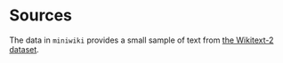 
# Sources

The data in `miniwiki` provides a small sample of text from [the Wikitext-2 dataset](https://blog.einstein.ai/the-wikitext-long-term-dependency-language-modeling-dataset/).


